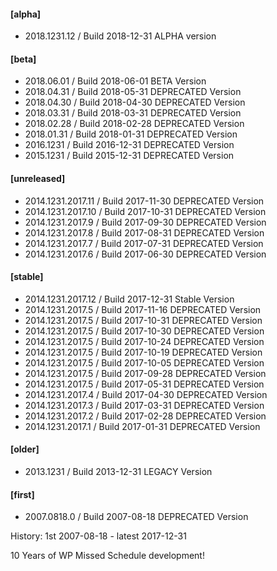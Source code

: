 #### [alpha]
* 2018.1231.12        / Build 2018-12-31
  ALPHA version

#### [beta]

* 2018.06.01          / Build 2018-06-01
  BETA Version
* 2018.04.31          / Build 2018-05-31
  DEPRECATED Version
* 2018.04.30          / Build 2018-04-30
  DEPRECATED Version
* 2018.03.31          / Build 2018-03-31
  DEPRECATED Version
* 2018.02.28          / Build 2018-02-28
  DEPRECATED Version
* 2018.01.31          / Build 2018-01-31
  DEPRECATED Version
* 2016.1231           / Build 2016-12-31
  DEPRECATED Version
* 2015.1231           / Build 2015-12-31
  DEPRECATED Version

#### [unreleased]
* 2014.1231.2017.11   / Build 2017-11-30
  DEPRECATED Version
* 2014.1231.2017.10   / Build 2017-10-31
  DEPRECATED Version
* 2014.1231.2017.9    / Build 2017-09-30
  DEPRECATED Version
* 2014.1231.2017.8    / Build 2017-08-31
  DEPRECATED Version
* 2014.1231.2017.7    / Build 2017-07-31
  DEPRECATED Version
* 2014.1231.2017.6    / Build 2017-06-30
  DEPRECATED Version  

#### [stable]
* 2014.1231.2017.12   / Build 2017-12-31
  Stable Version
* 2014.1231.2017.5    / Build 2017-11-16
  DEPRECATED Version
* 2014.1231.2017.5    / Build 2017-10-31
  DEPRECATED Version
* 2014.1231.2017.5    / Build 2017-10-30
  DEPRECATED Version
* 2014.1231.2017.5    / Build 2017-10-24
  DEPRECATED Version
* 2014.1231.2017.5    / Build 2017-10-19
  DEPRECATED Version
* 2014.1231.2017.5    / Build 2017-10-05
  DEPRECATED Version
* 2014.1231.2017.5    / Build 2017-09-28
  DEPRECATED Version
* 2014.1231.2017.5    / Build 2017-05-31
  DEPRECATED Version
* 2014.1231.2017.4    / Build 2017-04-30
  DEPRECATED Version
* 2014.1231.2017.3    / Build 2017-03-31
  DEPRECATED Version
* 2014.1231.2017.2    / Build 2017-02-28
  DEPRECATED Version
* 2014.1231.2017.1    / Build 2017-01-31
  DEPRECATED Version

#### [older]
* 2013.1231           / Build 2013-12-31
  LEGACY Version

#### [first]
* 2007.0818.0         / Build 2007-08-18
  DEPRECATED Version

History: 1st 2007-08-18 - latest 2017-12-31

10 Years of WP Missed Schedule development!
